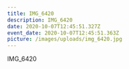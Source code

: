 ```yaml
---
title: IMG_6420
description: IMG_6420
date: 2020-10-07T12:45:51.327Z
event_date: 2020-10-07T12:45:51.363Z
picture: /images/uploads/img_6420.jpg
---
```

IMG_6420